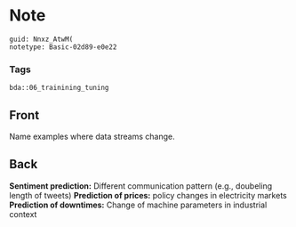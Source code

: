 # Note
```
guid: Nnxz_AtwM(
notetype: Basic-02d89-e0e22
```

### Tags
```
bda::06_trainining_tuning
```

## Front
Name examples where data streams change.

## Back
<b>Sentiment prediction:</b> Different communication pattern (e.g.,
doubeling length of tweets) <b>Prediction of prices:</b> policy
changes in electricity markets <b>Prediction of downtimes:</b>
Change of machine parameters in industrial context
